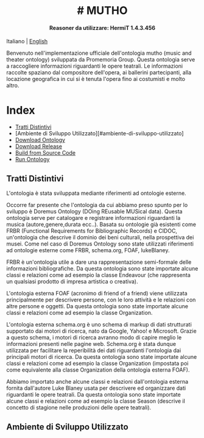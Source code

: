 <h1 align="center"># MUTHO</h1>
<h4 align="center">Reasoner da utilizzare: HermiT 1.4.3.456</h4>


Italiano | [English](README_EN.md)

Benvenuto nell'implementazione ufficiale dell'ontologia mutho (music and theater ontology) sviluppata da Promemoria Group.
Questa ontologia serve a raccogliere informazioni riguardanti le opere teatrali.
Le informazioni raccolte spaziano dal compositore dell'opera, ai ballerini partecipanti, alla locazione geografica in cui si è tenuta l'opera fino ai costumisti e molto altro.

# Index
- [Tratti Distintivi](#tratti-distintivi)
- [Ambiente di Sviluppo Utilizzato][#ambiente-di-sviluppo-utilizzato]
- [Download Ontology](#download-ontology)
- [Download Release](#download-release)
- [Build from Source Code](#build-from-source-code)
- [Run Ontology](#run-ontology)

## Tratti Distintivi

L'ontologia è stata sviluppata mediante riferimenti ad ontologie esterne.

Occorre far presente che l'ontologia da cui abbiamo preso spunto per lo sviluppo è Doremus Ontology  (DOing REusable MUSical data).
Questa ontologia serve per catalogare e registrare informazioni riguardanti la musica (autore,genere,durata ecc..).
Basata su ontologie già esistenti come FRBR (Functional Requirements for Bibliographic Records) e CIDOC, un'ontologia che descrive il dominio dei beni culturali, nella prospettiva dei musei.
Come nel caso di Doremus Ontology sono state utilizzati riferimenti ad ontologie esterne come FRBR, schema.org, FOAF, lukeBlaney.

FRBR è un'ontologia utile a dare una rappresentazione semi-formale delle informazioni bibliografiche.
Da questa ontologia sono state importate alcune classi e relazioni come ad esempio la classe Endeavour (che rappresenta un qualsiasi prodotto di impresa artistica o creativa).

L'ontologia esterna FOAF (acronimo di friend of a friend) viene utilizzata principalmente per descrivere persone, con le loro attività e le relazioni con altre persone e oggetti.
Da questa ontologia sono state importate alcune classi e relazioni come ad esempio la classe Organization.

L'ontologia esterna schema.org è uno schema di markup di dati strutturati supportato dai motori di ricerca, nato da Google, Yahoo! e Microsoft. Grazie a questo schema, i motori di ricerca avranno modo di capire meglio le informazioni presenti nelle pagine web.
Schema.org è stata dunque utilizzata per facilitare la reperibilità dei dati riguardanti l'ontologia dai principali motori di ricerca.
Da questa ontologia sono state importate alcune classi e relazioni come ad esempio la classe Organization (impostata poi come equivalente alla classe Organization della ontologia esterna FOAF).

Abbiamo importato anche alcune classi e relazioni dall'ontologia esterna fornita dall'autore Luke Blaney usata per descrivere ed organizzare dati riguardanti le opere teatrali.
Da questa ontologia sono state importate alcune classi e relazioni come ad esempio la classe Season (descrive il concetto di stagione nelle produzioni delle opere teatrali).

## Ambiente di Sviluppo Utilizzato

